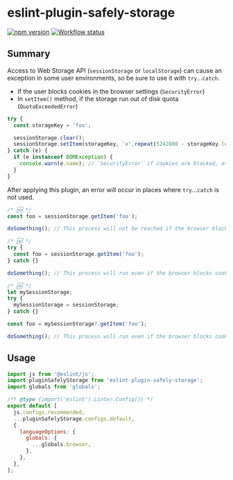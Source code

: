 # eslint-plugin-safely-storage

[![npm version](https://badge.fury.io/js/eslint-plugin-safely-storage.svg)](https://www.npmjs.com/package/eslint-plugin-safely-storage)
[![Workflow status](https://github.com/SaekiTominaga/eslint-plugin/actions/workflows/safely-storage.yml/badge.svg)](https://github.com/SaekiTominaga/eslint-plugin/actions/workflows/safely-storage.yml)

## Summary

Access to Web Storage API (`sessionStorage` or `localStorage`) can cause an exception in some user environments, so be sure to use it with `try`...`catch`.

- If the user blocks cookies in the browser settings (`SecurityError`)
- In `setItem()` method, if the storage run out of disk quota (`QuotaExceededError`)

```javascript
try {
  const storageKey = 'foo';

  sessionStorage.clear();
  sessionStorage.setItem(storageKey, 'x'.repeat(5242880 - storageKey.length + 1)); // Set data exceeding 5MB
} catch (e) {
  if (e instanceof DOMException) {
    console.warn(e.name); // `SecurityError` if cookies are blocked, otherwise `QuotaExceededError`
  }
}
```

After applying this plugin, an error will occur in places where `try`...`catch` is not used.

```javascript
/* 🆖 */
const foo = sessionStorage.getItem('foo');

doSomething(); // This process will not be reached if the browser blocks cookies
```

```javascript
/* 🆗 */
try {
  const foo = sessionStorage.getItem('foo');
} catch {}

doSomething(); // This process will run even if the browser blocks cookies
```

```javascript
/* 🆗 */
let mySessionStorage;
try {
  mySessionStorage = sessionStorage;
} catch {}

const foo = mySessionStorage?.getItem('foo');

doSomething(); // This process will run even if the browser blocks cookies
```

## Usage

```javascript
import js from '@eslint/js';
import pluginSafelyStorage from 'eslint-plugin-safely-storage';
import globals from 'globals';

/** @type {import('eslint').Linter.Config[]} */
export default [
  js.configs.recommended,
  ...pluginSafelyStorage.configs.default,
  {
    languageOptions: {
      globals: {
        ...globals.browser,
      },
    },
  },
];
```
